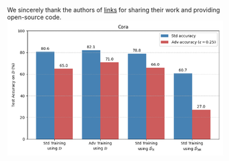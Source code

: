 We sincerely thank the authors of [links](https://github.com/kchare/advex_notbugs_features) for sharing their work and providing open-source code.
![Cora](example.png)
